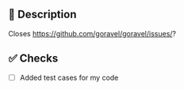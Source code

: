 ## 📑 Description

Closes https://github.com/goravel/goravel/issues/?

<!-- Please add Review Ready tag when the PR is good to go -->
<!-- More description can be written after this -->

## ✅ Checks

<!-- Make sure your PR passes the CI checks and do check the following fields as needed - -->
- [ ] Added test cases for my code
